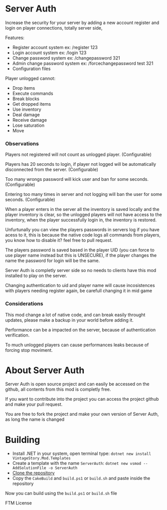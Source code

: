 # Server Auth
Increase the security for your server by adding a new account register and login on player connections, totally server side,

Features:
- Register account system ex: /register 123
- Login account system ex: /login 123
- Change password system ex: /changepassword 321
- Admin change password system ex: /forcechangepassword test 321
- Configuration files

Player unlogged cannot:
- Drop items
- Execute commands
- Break blocks
- Get dropped items
- Use inventory
- Deal damage
- Receive damage
- Lose saturation
- Move

### Observations
Players not registered will not count as unlogged player. (Configurable)

Players has 20 seconds to login, if player not logged will be automatically disconnected from the server. (Configurable)

Too many wrongs password will kick user and ban for some seconds. (Configurable)

Entering too many times in server and not logging will ban the user for some seconds. (Configurable)

When a player enters in the server all the inventory is saved locally and the player inventory is clear, so
the unlogged players will not have access to the inventory, when the player successfully login in, the inventory is restored.

Unfurtunally you can view the players passwords in servers log if you have acess to it, this is because the native code logs all commands from players, you know how to disable it? feel free to pull request.

The players password is saved based in the player UID (you can force to use player name instead but this is UNSECURE), if the player changes the name the password for login will be the same.

Server Auth is completly server side so no needs to clients have this mod installed to play on the server.

Changing authentication to uid and player name will cause incosistences with players needing register again, be carefull changing it in mid game

### Considerations
This mod change a lot of native code, and can break easily throught updates, please make a backup in your world before adding it.

Performance can be a impacted on the server, because of authentication verification.

To much unlogged players can cause performances leaks because of forcing stop moviment.

# About Server Auth
Server Auth is open source project and can easily be accessed on the github, all contents from this mod is completly free.

If you want to contribute into the project you can access the project github and make your pull request.

You are free to fork the project and make your own version of Server Auth, as long the name is changed

# Building
- Install .NET in your system, open terminal type: ``dotnet new install VintageStory.Mod.Templates``
- Create a template with the name ``ServerAuth``: ``dotnet new vsmod --AddSolutionFile -o ServerAuth``
- [Clone the repository](https://github.com/LeandroTheDev/server_auth/archive/refs/heads/main.zip)
- Copy the ``CakeBuild`` and ``build.ps1`` or ``build.sh`` and paste inside the repository

Now you can build using the ``build.ps1`` or ``build.sh`` file

FTM License
